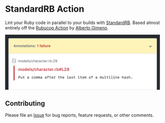 # StandardRB Action

Lint your Ruby code in parallel to your builds with [StandardRB](https://github.com/testdouble/standard).
Based almost entirely off the [Rubucop Action](https://github.com/gimenete/rubocop-action) by [Alberto Gimeno](https://github.com/gimenete).

![](docs/images/screenshot.png)


## Contributing

Please file an [Issue](https://github.com/amoeba/standardrb-action) for bug reports, feature requests, or other comments.
